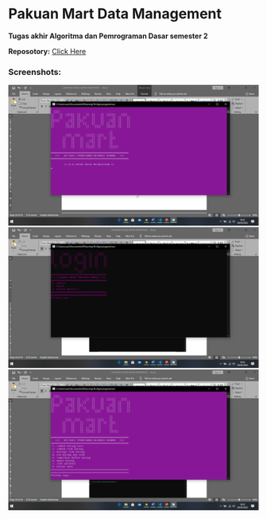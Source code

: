 # Pakuan Mart Data Management

**Tugas akhir Algoritma dan Pemrograman Dasar semester 2**

**Reposotory:** [Click Here](https://github.com/bayufadayan/pakuanmart-data-managemen)

### Screenshots:

![Running Example 1](Images/running1.png)
![Running Example 2](Images/running2.png)
![Running Example 3](Images/running3.png)
